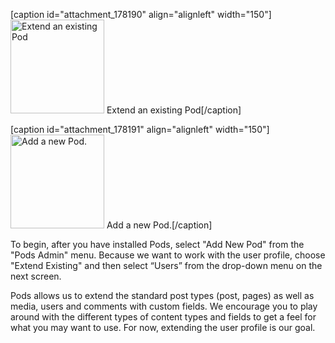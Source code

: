 <script>
{
    "title": "Step 1: Create A Users Pod",
    "excerpt": "Pods allows us to extend the standard post types (post, pages) as well as media, users and comments with custom fields. To begin we will create a new Pod to extend users.",
    "menu_order": "0",
    "author": "josh412",
    "termSlugs": {
        "tutorial_type": [
            "beginner","getting-started","extending-existing-content-types"
        ]
    },
    "customFields": [
        {"key":"_yoast_wpseo_title", "value": "Create A Users Pod - Pods Framework"},
        {"key":"_yoast_wpseo_metadesc", "value": "Learn how to extend the WordPress users system so you can add Pods custom fields to user profiles. Part of a series on creating a user directory."}
    ]
}
</script>
[caption id="attachment_178190" align="alignleft" width="150"]<a href="http://pods.io/wp-content/blogs.dir/2224/files/2013/09/extend_existing.png"><img class="size-thumbnail wp-image-178190" src="http://pods.io/wp-content/blogs.dir/2224/files/2013/09/extend_existing-150x150.png" alt="Extend an existing Pod" width="150" height="150" /></a> Extend an existing Pod[/caption]

[caption id="attachment_178191" align="alignleft" width="150"]<a href="http://pods.io/wp-content/blogs.dir/2224/files/2013/09/add_new_pod.png"><img class="size-thumbnail wp-image-178191" src="http://pods.io/wp-content/blogs.dir/2224/files/2013/09/add_new_pod-150x150.png" alt="Add a new Pod." width="150" height="150" /></a> Add a new Pod.[/caption]

To begin, after you have installed Pods, select "Add New Pod" from the "Pods Admin" menu. Because we want to work with the user profile, choose "Extend Existing" and then select “Users” from the drop-down menu on the next screen.

Pods allows us to extend the standard post types (post, pages) as well as media, users and comments with custom fields. We encourage you to play around with the different types of content types and fields to get a feel for what you may want to use. For now, extending the user profile is our goal.
